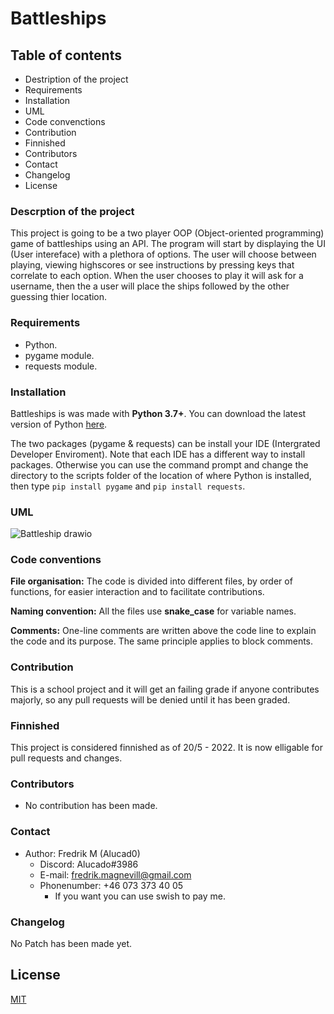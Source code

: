 # Battleships

## Table of contents

- Destription of the project
- Requirements
- Installation
- UML
- Code convenctions
- Contribution
- Finnished
- Contributors
- Contact
- Changelog
- License

### Descrption of the project

This project is going to be a two player OOP (Object-oriented programming) game of battleships using an API.
The program will start by displaying the UI (User intereface) with a plethora of options. The user will choose between playing, viewing highscores or see instructions by pressing keys that correlate to each option. When the user chooses to play it will ask for a username, then the a user will place the ships followed by the other guessing thier location. 

### Requirements

- Python.
- pygame module.
- requests module.

### Installation

Battleships is was made with __Python 3.7+__. You can download the latest version of Python [here](https://www.python.org/downloads/).

The two packages (pygame & requests) can be install your IDE (Intergrated Developer Enviroment). 
Note that each IDE has a different way to install packages. 
Otherwise you can use the command prompt and change the directory to the scripts folder of the location of where Python is installed, then type `pip install pygame` and `pip install requests`.

### UML

![Battleship drawio]([https://github.com/Alucad0/Battleships/blob/main/Battleships.drawio.png](https://viewer.diagrams.net/?tags=%7B%7D&highlight=FFFFFF&edit=_blank&layers=1&nav=1&title=Battleships#R7VjbctowEP0aP6aDL1z6iEkgTWmHlDbpq7CFrSJLriwC5Ou7suWLgBCTmUzaTGcYRjpaaaU9Z9eyLXeUbCcCpfEXHmJqOZ1wa7mXluN4Axv%2BFbArgF5XA5EgYQE1gDl5xBrsaHRNQpwZhpJzKklqggFnDAfSwJAQfGOaLTk1vaYowgfAPED0EL0noYwLdOD0a%2FwakyguPdu9j8VIgkpjfZIsRiHfNCD3ynJHgnNZtJLtCFMVuzIu959293S66k1ubrPf6If%2F%2BfvXu4tisfE5U6ojCMzki5d%2BXC3H13fer5%2FpbHy76UyGi5sLPaXzgOhax2sew3mK88pdGcRsQxKKGPT8JWdyrkcgBD6iJGLQDmBvWADwgIUkEP%2BhHpA8BTSICQ2naMfX6gSZRMGq7PkxF%2BQRlkUUhmwAYFhILSWnZ1jM1UyAO4AKnIHNrAyLXUFTlEltE3BKUZqRRb5hZZIgERHmcyl5Ui7E1yzEoe5VPOcdKfiqUo6a35IMTZqKBt42pKjJmWCeYCl2YKJHK53pRHM83d%2FUsrV7Goubki1BpFMlqtau3H2D1EIsgiDU%2FlzTn93WHzBiuEMUiGdIYl%2BFMWuKEBqNo9ZQLs0zZGofyNRyFLXrhAFsuUO1ADvULYReNjRK8VI%2BqdAsRQFh0TS3ufRq5Js%2BuoI4zF3SXB0xCUPMcvVIJFEhMCWZlMNW8th0ffhBBEedD12rCxsaQd%2Bu%2B%2FBT5kKOOAOhIZIrCoN6N1gp%2BIjWTmbx81rbmRSeS3VTWQbH5xLqHCM0L%2Fbvmc4TdSaWCdXN1yK967wx6e4x0iEKKa5YpwQCpTbg2kUoGk2V8FxUpnKdqnL2hG3OIuHvuzy8rZ76g3Z66juvpCf7UFAzggPc9vrS%2BX99eb3rizdoeZ142e3F9Ux37jF3%2Fb%2Fk9uI9cX05rGbvrEC1LD1VIv87Fxi7d4TTPfYwC4fqDRZ6C8pV3vsA6cKQP6igOya0LNTPZK6Z5jiE11ztC9MF31zVgJ8DMFAq5ey8z%2FhaBLgFZVDqItzisaK2e5LYY0wKTOEh%2FmC%2ByZ%2BoEzOeP%2BWrkmSbNaLruuYSxSn1rOar895C7t5Cnru3lyIKBws9X0CgW39AKMzrrzDu1R8%3D))

### Code conventions

__File organisation:__ The code is divided into different files, by order of functions, for easier interaction and to facilitate contributions.

**Naming convention:** All the files use **snake_case** for variable names.

**Comments:** One-line comments are written above the code line to explain the code and its purpose. The same principle applies to block comments.

### Contribution

This is a school project and it will get an failing grade if anyone contributes majorly, so any pull requests will be denied until it has been graded. 

### Finnished

This project is considered finnished as of 20/5 - 2022. It is now elligable for pull requests and changes.

### Contributors

- No contribution has been made. 

### Contact

- Author: Fredrik M (Alucad0)
  - Discord: Alucado#3986
  - E-mail: fredrik.magnevill@gmail.com
  - Phonenumber: +46 073 373 40 05
    - If you want you can use swish to pay me.


### Changelog

No Patch has been made yet. 

<!-- 
Patch 0: DD-MM-YYYY; 
Game simulates a singular ship.

last patch is 6.9
-->

## License

[MIT](https://choosealicense.com/licenses/mit/)
